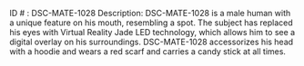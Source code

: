 ID # : DSC-MATE-1028
Description: DSC-MATE-1028 is a male human with a unique feature on his mouth, resembling a spot. The subject has replaced his eyes with Virtual Reality Jade LED technology, which allows him to see a digital overlay on his surroundings. DSC-MATE-1028 accessorizes his head with a hoodie and wears a red scarf and carries a candy stick at all times.